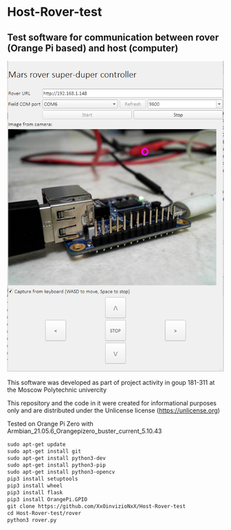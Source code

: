 # Host-Rover-test
## Test software for communication between rover (Orange Pi based) and host (computer)

![Screenshot](SCREENSHOT.png "Screenshot")

This software was developed as part of project activity in goup 181-311 at the Moscow Polytechnic univercity

This repository and the code in it were created for informational purposes only and are distributed under the Unlicense license (https://unlicense.org)

Tested on Orange Pi Zero with Armbian_21.05.6_Orangepizero_buster_current_5.10.43

```
sudo apt-get update
sudo apt-get install git
sudo apt-get install python3-dev
sudo apt-get install python3-pip
sudo apt-get install python3-opencv
pip3 install setuptools
pip3 install wheel
pip3 install flask
pip3 install OrangePi.GPIO
git clone https://github.com/XxOinvizioNxX/Host-Rover-test
cd Host-Rover-test/rover
python3 rover.py
```
